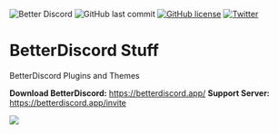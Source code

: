 ![Better Discord](https://img.shields.io/badge/Better-Discord-%235963EB?style=for-the-badge)
![GitHub last commit](https://img.shields.io/github/last-commit/TheCommieAxolotl/BetterDiscord-Stuff?logo=GitHUb&style=for-the-badge)
[![GitHub license](https://img.shields.io/github/license/TheCommieAxolotl/BetterDiscord-Stuff?logo=GitHub&style=for-the-badge)](https://github.com/TheCommieAxolotl/BetterDiscord-Stuff/blob/main/LICENSE)
[![Twitter](https://img.shields.io/twitter/url?logo=Twitter&style=for-the-badge&url=https%3A%2F%2Fgithub.com%2FTheCommieAxolotl%2FBetterDiscord-Stuff)](https://twitter.com/intent/tweet?text=Wow:&url=https%3A%2F%2Fgithub.com%2FTheCommieAxolotl%2FBetterDiscord-Stuff)

# BetterDiscord Stuff
BetterDiscord Plugins and Themes

**Download BetterDiscord:** https://betterdiscord.app/
**Support Server:** https://betterdiscord.app/invite

![](https://betterdiscord.app/resources/branding/logo_large.svg)
